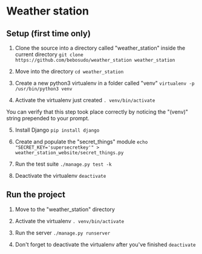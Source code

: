 # Weather station

## Setup (first time only)

1. Clone the source into a directory called "weather_station" inside the current directory
```git clone https://github.com/bebosudo/weather_station weather_station```

2. Move into the directory
```cd weather_station```

3. Create a new python3 virtualenv in a folder called "venv"
```virtualenv -p /usr/bin/python3 venv```

4. Activate the virtualenv just created
```. venv/bin/activate```

You can verify that this step took place correctly by noticing the "(venv)" string prepended to your prompt.

5. Install Django
```pip install django```

6. Create and populate the "secret_things" module
```echo "SECRET_KEY='supersecretkey'" > weather_station_website/secret_things.py```

7. Run the test suite
```./manage.py test -k```

8. Deactivate the virtualenv
```deactivate```

## Run the project

1. Move to the "weather_station" directory

2. Activate the virtualenv
```. venv/bin/activate```

3. Run the server
```./manage.py runserver```

4. Don't forget to deactivate the virtualenv after you've finished
```deactivate```
